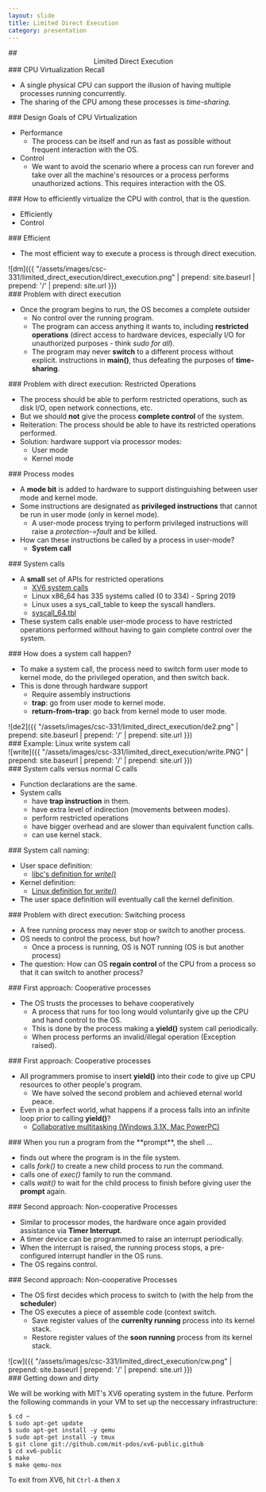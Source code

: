 ```yaml
---
layout: slide
title: Limited Direct Execution
category: presentation
---
```


<section data-markdown>
## <center> Limited Direct Execution  </center>
</section>

<section data-markdown>
### CPU Virtualization Recall

- A single physical CPU can support the illusion of having multiple processes running concurrently.
- The sharing of the CPU among these processes is *time-sharing*.
</section>


<section data-markdown>
### Design Goals of CPU Virtualization

- Performance
  - The process can be itself and run as fast as possible without frequent interaction with the OS.
- Control
  - We want to avoid the scenario where a process can run forever and take over all the machine's resources or a process performs unauthorized actions. This requires interaction with the OS.
</section>


<section data-markdown>
### How to efficiently virtualize the CPU with control, that is the question.

- Efficiently
- Control
</section>

<section data-markdown>
### Efficient

- The most efficient way to execute a process is through direct execution.

</section>


<section data-markdown>
![dm]({{ "/assets/images/csc-331/limited_direct_execution/direct_execution.png" | prepend: site.baseurl | prepend: '/' | prepend: site.url }})
</section>

<section data-markdown>
### Problem with direct execution

- Once the program begins to run, the OS becomes a complete outsider
  - No control over the running program.
  - The program can access anything it wants to, including **restricted operations** (direct access to hardware devices, especially I/O for unauthorized purposes - think *sudo for all*).
  - The program may never **switch** to a different process without explicit. instructions in **main()**, thus defeating the purposes of **time-sharing**.
</section>


<section data-markdown>
### Problem with direct execution: Restricted Operations

- The process should be able to perform restricted operations, such as disk I/O, open network connections, etc.
- But we should **not** give the process **complete control** of the system.
- Reiteration: The process should be able to have its restricted operations performed.
- Solution: hardware support via processor modes:
  - User mode
  - Kernel mode
</section>


<section data-markdown>
### Process modes

- A **mode bit** is added to hardware to support distinguishing between user mode and kernel mode.
- Some instructions are designated as **privileged instructions** that cannot be run in user mode (only in kernel mode).
  - A user-mode process trying to perform privileged instructions will raise a *protection-=fault* and be killed.
- How can these instructions be called by a process in user-mode?
  - **System call**
</section>


<section data-markdown>
### System calls

- A **small** set of APIs for restricted operations
  - [XV6 system calls](https://github.com/mit-pdos/xv6-public/blob/master/syscall.h)
  - Linux x86_64 has 335 systems called (0 to 334) - Spring 2019
  - Linux uses a sys_call_table to keep the syscall handlers.
  - [syscall_64.tbl](https://github.com/torvalds/linux/blob/6f0d349d922ba44e4348a17a78ea51b7135965b1/arch/x86/entry/syscalls/syscall_64.tbl)
- These system calls enable user-mode process to have restricted operations performed without having to gain complete control over the system.
</section>


<section data-markdown>
### How does a system call happen?

- To make a system call, the process need to switch form user mode to kernel mode, do the privileged operation, and then switch back.
- This is done through hardware support
  - Require assembly instructions
  - **trap**: go from user mode to kernel mode.
  - **return-from-trap**: go back from kernel mode to user mode.

</section>


<section data-markdown>
![de2]({{ "/assets/images/csc-331/limited_direct_execution/de2.png" | prepend: site.baseurl | prepend: '/' | prepend: site.url }})
</section>


<section data-markdown>
### Example: Linux write system call
</section>


<section data-markdown>
![write]({{ "/assets/images/csc-331/limited_direct_execution/write.PNG" | prepend: site.baseurl | prepend: '/' | prepend: site.url }})
</section>


<section data-markdown>
### System calls versus normal C calls

- Function declarations are the same.
- System calls
  - have **trap instruction** in them.
  - have extra level of indirection (movements between modes).
  - perform restricted operations
  - have bigger overhead and are slower than equivalent function calls.
  - can use kernel stack.
</section>


<section data-markdown>
### System call naming:

- User space definition:
  - [libc's definition for *write()*](https://sourceware.org/git/?p=glibc.git;a=blob_plain;f=io/write.c;hb=HEAD)
- Kernel definition:
  - [Linux definition for *write()*](https://github.com/torvalds/linux/blob/74673fc50babc9be22b32c4ce697fceb51c7671a/include/linux/syscalls.h)
- The user space definition will eventually call the kernel definition.
</section>


<section data-markdown>
### Problem with direct execution: Switching process

- A free running process may never stop or switch to another process.
- OS needs to control the process, but how?
  - Once a process is running, OS is NOT running (OS is but another process)
- The question: How can OS **regain control** of the CPU from a process so that it can switch to another process?
</section>


<section data-markdown>
### First approach: Cooperative processes

- The OS trusts the processes to behave cooperatively
  - A process that runs for too long would voluntarily give up the CPU and hand control to the OS.
  - This is done by the process making a **yield()** system call periodically.
  - When process performs an invalid/illegal operation (Exception raised).
</section>


<section data-markdown>
### First approach: Cooperative processes

- All programmers promise to insert **yield()** into their code to give up CPU resources to other people's program.
  - We have solved the second problem and achieved eternal world peace.
- Even in a perfect world, what happens if a process falls into an infinite loop prior to calling **yield()**?
  - [Collaborative multitasking (Windows 3.1X, Mac PowerPC)](https://en.wikipedia.org/wiki/Cooperative_multitasking)
</section>


<section data-markdown>
### When you run a program from the **prompt**, the shell ...

- finds out where the program is in the file system.
- calls *fork()* to create a new child process to run the command.
- calls one of *exec()* family to run the command.
- calls *wait()* to wait for the child process to finish before giving user the **prompt** again.
</section>


<section data-markdown>
### Second approach: Non-cooperative Processes

- Similar to processor modes, the hardware once again provided assistance via **Timer Interrupt**.
- A timer device can be programmed to raise an interrupt periodically.
- When the interrupt is raised, the running process stops, a pre-configured interrupt handler in the OS runs.
- The OS regains control.
</section>


<section data-markdown>
### Second approach: Non-cooperative Processes

- The OS first decides which process to switch to (with the help from the **scheduler**)
- The OS executes a piece of assemble code (context switch.
  - Save register values of the **currenlty running** process into its kernel stack.
  - Restore register values of the **soon running** process from its kernel stack.
</section>


<section data-markdown>
![cw]({{ "/assets/images/csc-331/limited_direct_execution/cw.png" | prepend: site.baseurl | prepend: '/' | prepend: site.url }})
</section>

<section data-markdown>
### Getting down and dirty

We will be working with MIT's XV6 operating system in the future. Perform the following commands in your VM to set up the neccessary infrastructure:

```
$ cd ~
$ sudo apt-get update
$ sudo apt-get install -y qemu
$ sudo apt-get install -y tmux
$ git clone git://github.com/mit-pdos/xv6-public.github
$ cd xv6-public
$ make
$ make qemu-nox
```
To exit from XV6, hit `Ctrl-A` then `X`
</section>

